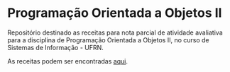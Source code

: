 # Programação Orientada a Objetos II
Repositório destinado as receitas para nota parcial de atividade avaliativa para a disciplina de Programação Orientada a Objetos II, no curso de Sistemas de Informação - UFRN.

As receitas podem ser encontradas [aqui](https://sites.google.com/view/fabricio10/p%C3%A1gina-inicial/cursos/oo-dart). 
